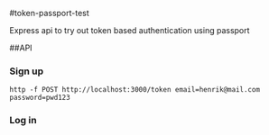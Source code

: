 #token-passport-test

Express api to try out token based authentication using passport

##API
### Sign up
``
http -f POST http://localhost:3000/token email=henrik@mail.com password=pwd123
``

### Log in

